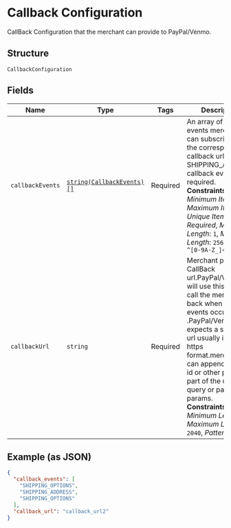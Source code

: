 
# Callback Configuration

CallBack Configuration that the merchant can provide to PayPal/Venmo.

## Structure

`CallbackConfiguration`

## Fields

| Name | Type | Tags | Description | Getter | Setter |
|  --- | --- | --- | --- | --- | --- |
| `callbackEvents` | [`string(CallbackEvents)[]`](../../doc/models/callback-events.md) | Required | An array of callback events merchant can subscribe to for the corresponding callback url. The SHIPPING_ADDRESS callback event is required.<br>**Constraints**: *Minimum Items*: `1`, *Maximum Items*: `5`, *Unique Items Required*, *Minimum Length*: `1`, *Maximum Length*: `256`, *Pattern*: `^[0-9A-Z_]+$` | getCallbackEvents(): array | setCallbackEvents(array callbackEvents): void |
| `callbackUrl` | `string` | Required | Merchant provided CallBack url.PayPal/Venmo will use this url to call the merchant back when the events occur .PayPal/Venmo expects a secured url usually in the https format.merchant can append the cart id or other params part of the url as query or path params.<br>**Constraints**: *Minimum Length*: `10`, *Maximum Length*: `2040`, *Pattern*: `^.*$` | getCallbackUrl(): string | setCallbackUrl(string callbackUrl): void |

## Example (as JSON)

```json
{
  "callback_events": [
    "SHIPPING_OPTIONS",
    "SHIPPING_ADDRESS",
    "SHIPPING_OPTIONS"
  ],
  "callback_url": "callback_url2"
}
```

